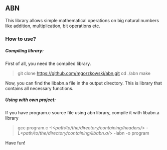 ## ABN
This library allows simple mathematical operations on big natural numbers like addition, multiplication, bit operations etc.

### How to use?
##### Compiling library:
First of all, you need the compiled library.
>git clone https://github.com/mgorzkowski/abn.git
>cd ./abn
>make

Now, you can find the libabn.a file in the output directory. This is library that contains all necessary functions.

##### Using with own project:
If you have program.c source file using abn library, compile it with libabn.a library
>gcc program.c -I<_path/to/the/directory/containing/headers/_> -L<_path/to/the/directory/containing/libabn.a/_> -labn -o program

Have fun!
